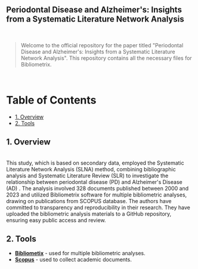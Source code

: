  

<h2>Periodontal Disease and Alzheimer's: Insights from a Systematic Literature Network Analysis</h2>

 
 <br> 
 
 
>Welcome to the official repository for the paper titled "Periodontal Disease and Alzheimer's: Insights from a Systematic Literature Network Analysis". This repository contains all the necessary files for Bibliometrix.  

 
 <br> 
 
<h1>Table of Contents</h1>
 
<!-- TOC -->
- [1. Overview](#1-overview)
- [2. Tools](#2-project-files) 
   
<!-- /TOC -->
 
## 1. Overview 
 <br> 
This study, which is based on secondary data, employed the Systematic Literature Network Analysis (SLNA) method, combining bibliographic analysis and Systematic Literature Review (SLR) to investigate the relationship between periodontal disease (PD) and Alzheimer's Disease (AD) . The analysis involved 328 documents published between 2000 and 2023 and utilized Bibliometrix software for multiple bibliometric analyses, drawing on publications from SCOPUS database. The authors have committed to transparency and reproducibility in their research. They have uploaded the bibliometric analysis materials to a GitHub repository, ensuring easy public access and review.  

<br>  

## 2. Tools 

* [**Bibliometix**](https://www.bibliometrix.org/home/) - used for multiple bibliometric analyses.
* [**Scopus**](https://www.scopus.com/) - used to collect academic documents. 
